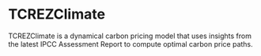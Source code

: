 # TCREZClimate
TCREZClimate is a dynamical carbon pricing model that uses insights from the latest IPCC Assessment Report to compute optimal carbon price paths.
